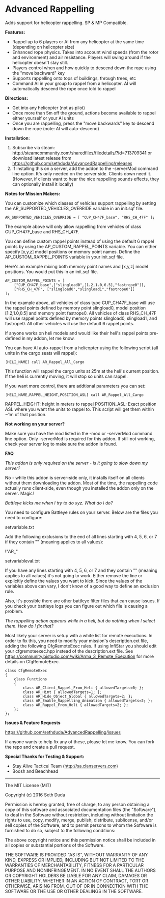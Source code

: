 # Advanced Rappelling

Adds support for helicopter rappelling. SP & MP Compatible.

**Features:**

 - Rappel up to 6 players or AI from any helicopter at the same time (depending on helicopter size)
 - Enhanced rope physics. Takes into account wind speeds (from the rotor and environment) and air resistance. Players will swing around if the helicopter doesn't stay still.
 - Players control when and how quickly to descend down the rope using the "move backward" key
 - Supports rappelling onto tops of buildings, through trees, etc
 - Command AI in your group to rappel from a helicopter. AI will automatically descend the rope once told to rappel

**Directions:**

 - Get into any helicopter (not as pilot)
 - Once more than 5m off the ground, actions become available to rappel either yourself or your AI units
 - Once you are rappelling, press the "move backwards" key to descend down the rope (note: AI will auto-descend)
 
**Installation:**

1. Subscribe via steam: http://steamcommunity.com/sharedfiles/filedetails/?id=713709341 or download latest release from https://github.com/sethduda/AdvancedRappelling/releases
2. If installing this on a server, add the addon to the -serverMod command line option. It's only needed on the server side. Clients down need it. (However, if clients want to hear the nice rappelling sounds effects, they can optionally install it locally)

**Notes for Mission Makers:**

You can customize which classes of vehicles support rappelling by setting the AR_SUPPORTED_VEHICLES_OVERRIDE variable in an init.sqf file. 

```AR_SUPPORTED_VEHICLES_OVERRIDE = [ "CUP_CH47F_base", "RHS_CH_47F" ]; ```

The example above will only allow rappelling from vehicles of class CUP_CH47F_base and RHS_CH_47F.

You can define custom rappel points instead of using the default 6 rappel points by using the AP_CUSTOM_RAPPEL_POINTS variable. You can either specify [x,y,z] model positions or memory point names. Define the AP_CUSTOM_RAPPEL_POINTS variable in your init.sqf file.

Here's an example mixing both memory point names and [x,y,z] model positions. You would put this in an init.sqf file.

```
AP_CUSTOM_RAPPEL_POINTS = [
    ["CUP_CH47F_base",["slingload0",[1.2,1.0,0.5],"fastrope0"]],
    ["RHS_CH_47F", ["slingload0","slingload1","fastrope0"]]
];
```

In the example above, all vehicles of class type CUP_CH47F_base will use the rappel points defined by memory point slingload0, model position [1.2,1.0,0.5] and memory point fastrope0. All vehicles of class RHS_CH_47F will use rappel points defined by memory points slingload0, slingload1, and fastrope0. All other vehicles will use the default 6 rappel points.
 
If anyone works on heli models and would like their heli's rappel points pre-defined in my addon, let me know.

You can have AI auto-rappel from a helicopter using the following script (all units in the cargo seats will rappel): 

```[HELI_NAME] call AR_Rappel_All_Cargo ```

This function will rappel the cargo units at 25m at the heli's current position. If the heli is currently moving, it will stop so units can rappel. 

If you want more control, there are addtional parameters you can set: 

```[HELI_NAME,RAPPEL_HEIGHT,POSITION_ASL] call AR_Rappel_All_Cargo ```

RAPPEL_HEIGHT: height in meters to rappel 
POSITION_ASL: Exact position ASL where you want the units to rappel to. This script will get them within ~1m of that position. 

**Not working on your server?**

Make sure you have the mod listed in the -mod or -serverMod command line option. Only -serverMod is required for this addon. If still not working, check your server log to make sure the addon is found. 

**FAQ**

*This addon is only required on the server - is it going to slow down my server?*

No - while this addon is server-side only, it installs itself on all clients without them downloading the addon. Most of the time, the rappelling code actually runs client-side, even though you installed the addon only on the server. Magic! 

*Battleye kicks me when I try to do xyz. What do I do?*

You need to configure Battleye rules on your server. Below are the files you need to configure: 

setvariable.txt 

Add the following exclusions to the end of all lines starting with 4, 5, 6, or 7 if they contain "" (meaning applies to all values): 

!"AR_"

setvariableval.txt 

If you have any lines starting with 4, 5, 6, or 7 and they contain "" (meaning applies to all values) it's not going to work. Either remove the line or explicitly define the values you want to kick. Since the values of the variables above can vary, I don't know of a good way to define an exclusion rule. 

Also, it's possible there are other battleye filter files that can cause issues. If you check your battleye logs you can figure out which file is causing a problem.

*The rappelling action appears while in a heli, but do nothing when I select them. How do I fix that?*

Most likely your server is setup with a white list for remote executions. In order to fix this, you need to modify your mission's description.ext file, adding the following CfgRemoteExec rules. If using InfiStar you should edit your cfgremoteexec.hpp instead of the description.ext file. See https://community.bistudio.com/wiki/Arma_3_Remote_Execution for more details on CfgRemoteExec.

```
class CfgRemoteExec
{
	class Functions
	{
		class AR_Client_Rappel_From_Heli { allowedTargets=0; }; 
		class AR_Hint { allowedTargets=1; }; 
		class AR_Hide_Object_Global { allowedTargets=2; }; 
		class AR_Enable_Rappelling_Animation { allowedTargets=2; }; 
		class AR_Rappel_From_Heli { allowedTargets=2; }; 
	};
};
```

**Issues & Feature Requests**

https://github.com/sethduda/AdvancedRappelling/issues 

If anyone wants to help fix any of these, please let me know. You can fork the repo and create a pull request. 

**Special Thanks for Testing & Support:**

- Stay Alive Tactical Team (http://sa.clanservers.com)
- Boosh and Beachhead

---

The MIT License (MIT)

Copyright (c) 2016 Seth Duda

Permission is hereby granted, free of charge, to any person obtaining a copy of this software and associated documentation files (the "Software"), to deal in the Software without restriction, including without limitation the rights to use, copy, modify, merge, publish, distribute, sublicense, and/or sell copies of the Software, and to permit persons to whom the Software is furnished to do so, subject to the following conditions:

The above copyright notice and this permission notice shall be included in all copies or substantial portions of the Software.

THE SOFTWARE IS PROVIDED "AS IS", WITHOUT WARRANTY OF ANY KIND, EXPRESS OR IMPLIED, INCLUDING BUT NOT LIMITED TO THE WARRANTIES OF MERCHANTABILITY, FITNESS FOR A PARTICULAR PURPOSE AND NONINFRINGEMENT. IN NO EVENT SHALL THE AUTHORS OR COPYRIGHT HOLDERS BE LIABLE FOR ANY CLAIM, DAMAGES OR OTHER LIABILITY, WHETHER IN AN ACTION OF CONTRACT, TORT OR OTHERWISE, ARISING FROM, OUT OF OR IN CONNECTION WITH THE SOFTWARE OR THE USE OR OTHER DEALINGS IN THE SOFTWARE.
